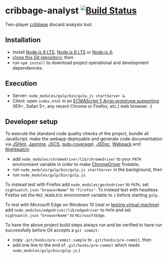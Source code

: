 # cribbage-analyst [![Build Status](https://travis-ci.org/markafitzgerald1/cribbage-analyst.svg?branch=master)](https://travis-ci.org/markafitzgerald1/cribbage-analyst)
Two-player [cribbage](https://en.wikipedia.org/wiki/Cribbage) discard analysis tool.

## Installation
* Install [Node.js 8 LTS](https://nodejs.org/en/download/), [Node.js 6 LTS](https://nodejs.org/en/download/releases/) or [Node.js 4](https://nodejs.org/en/download/releases/);
* [clone this Git repository](https://help.github.com/articles/cloning-a-repository/); then
* run `npm install` to download project operational and development dependencies.

## Execution
* Server: `node_modules/gulp/bin/gulp.js startServer &`.
* Client: open `index.html` in an [ECMAScript 5 Array.prototype supporting](http://kangax.github.io/compat-table/es5/) (IE9+, Safari 5+, any recent Chrome or Firefox, etc.) web browser. :)

## Developer setup
To execute the standard code quality checks of the project, bundle all JavaScript, make the webapp deployable and generate code documentation via [JSHint](http://jshint.com/), [Jasmine](http://jasmine.github.io/2.4/introduction.html), [JSCS](http://jscs.info/), [gulp-coverage](https://github.com/dylanb/gulp-coverage)), [JSDoc](http://usejsdoc.org/index.html), [Webpack](https://webpack.github.io/) and [Nightwatch](http://nightwatchjs.org/):
* add `node_modules/chromedriver/lib/chromedriver` to your `PATH` environment variable in order to make [ChromeDriver](http://chromedriver.chromium.org/) findable,
* run `node_modules/gulp/bin/gulp.js startServer` in the background, then
* run `node_modules/gulp/bin/gulp.js`.

To instead test with Firefox add `node_modules/geckodriver` to `PATH`, set `nightwatch.json` `"browserName"` to `"firefox"`. To instead test with headless Firefox set the `MOZ_HEADLESS` environment variable to `1` before starting `gulp`.

To test with Microsoft Edge on Windows 10 (real or [testing virtual machine](https://developer.microsoft.com/en-us/microsoft-edge/tools/vms/)) add `node_modules/edgedriver/lib/edgedriver` to `PATH` and set `nightwatch.json` `"browserName"` to `MicrosoftEdge`.

To have the above project build steps always run and be verified to have run successfully before Git accepts a `git commit`:
* copy `.git/hooks/pre-commit.sample` to `.git/hooks/pre-commit`, then
* add one line to the end of `.git/hooks/pre-commit` which reads `node_modules/gulp/bin/gulp.js`.)
